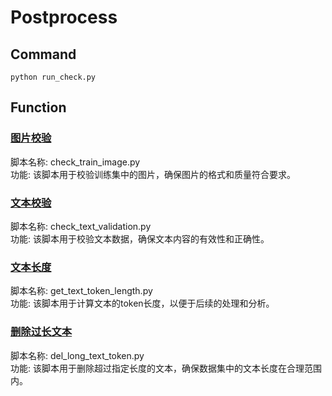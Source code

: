 # Postprocess
## Command
```
python run_check.py
```
## Function
### [图片校验](./check_train_image.py)
脚本名称: check_train_image.py  
功能: 该脚本用于校验训练集中的图片，确保图片的格式和质量符合要求。
### [文本校验](./check_text_validation.py)
脚本名称: check_text_validation.py  
功能: 该脚本用于校验文本数据，确保文本内容的有效性和正确性。
### [文本长度](./get_text_token_length.py)
脚本名称: get_text_token_length.py  
功能: 该脚本用于计算文本的token长度，以便于后续的处理和分析。
### [删除过长文本](./del_long_text_token.py)
脚本名称: del_long_text_token.py  
功能: 该脚本用于删除超过指定长度的文本，确保数据集中的文本长度在合理范围内。
